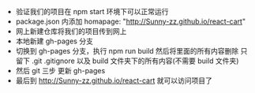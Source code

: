 - 验证我们的项目在 npm start 环境下可以正常运行
- package.json 内添加 homapage: "http://Sunny-zz.github.io/react-cart"
- 网上新建仓库将我们的项目传到网上
- 本地新建 gh-pages 分支
- 切换到 gh-pages 分支，执行 npm run build 然后将里面的所有内容删除 只留下 .git .gitignore 以及 build 文件夹下的所有内容(不需要 build 文件夹)
- 然后 git 三步 更新 gh-pages
- 最后到 http://Sunny-zz.github.io/react-cart 就可以访问项目了
